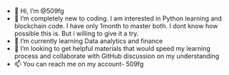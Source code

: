 - 👋 Hi, I’m @509fg
- 👀 I’m completely new to coding. I am interested in Python learning and blockchain code. I have only 1month to master both. I dont know how possible this is. But i willing to give it a try.
- 🌱 I’m currently learning Data analytics and finance
- 💞️ I’m looking to get helpful materials that would speed my learning process and collaborate with GitHub discussion on my understanding
- 📫 You can reach me on my account- 509fg

<!---
509fg/509fg is a ✨ special ✨ repository because its `README.md` (this file) appears on your GitHub profile.
You can click the Preview link to take a look at your changes.
--->
